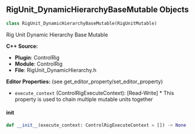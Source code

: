 ## RigUnit_DynamicHierarchyBaseMutable Objects

```python
class RigUnit_DynamicHierarchyBaseMutable(RigUnitMutable)
```

Rig Unit Dynamic Hierarchy Base Mutable

**C++ Source:**

- **Plugin**: ControlRig
- **Module**: ControlRig
- **File**: RigUnit_DynamicHierarchy.h

**Editor Properties:** (see get_editor_property/set_editor_property)

- ``execute_context`` (ControlRigExecuteContext):  [Read-Write] * This property is used to chain multiple mutable units together

<a id="unreal.RigUnit_DynamicHierarchyBaseMutable.__init__"></a>

#### __init__

```python
def __init__(execute_context: ControlRigExecuteContext = []) -> None
```

<a id="unreal.RigUnit_AddParent"></a>